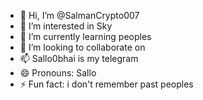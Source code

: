- 👋 Hi, I’m @SalmanCrypto007
- 👀 I’m interested in Sky
- 🌱 I’m currently learning peoples
- 💞️ I’m looking to collaborate on 
- 📫 Sallo0bhai is my telegram
- 😄 Pronouns: Sallo
- ⚡ Fun fact: i don't remember past peoples

<!---
SalmanCrypto007/SalmanCrypto007 is a ✨ special ✨ repository because its `README.md` (this file) appears on your GitHub profile.
You can click the Preview link to take a look at your changes.
--->
